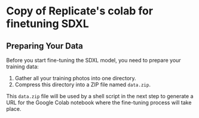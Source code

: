 # Copy of Replicate's colab for finetuning SDXL

## Preparing Your Data

Before you start fine-tuning the SDXL model, you need to prepare your training data:

1. Gather all your training photos into one directory.
2. Compress this directory into a ZIP file named `data.zip`.

This `data.zip` file will be used by a shell script in the next step to generate a URL for the Google Colab notebook where the fine-tuning process will take place.